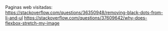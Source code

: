 Paginas web visitadas:
https://stackoverflow.com/questions/36350948/removing-black-dots-from-li-and-ul
https://stackoverflow.com/questions/37609642/why-does-flexbox-stretch-my-image